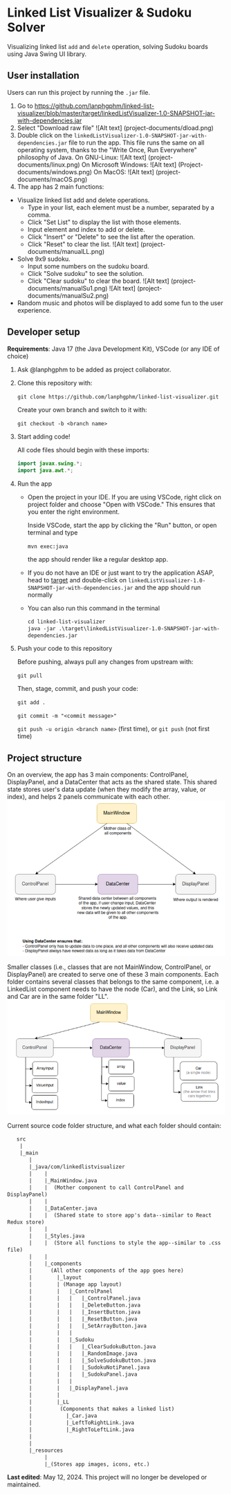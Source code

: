 # Linked List Visualizer & Sudoku Solver

Visualizing linked list `add` and `delete` operation, solving Sudoku boards using Java Swing UI library.

## User installation
Users can run this project by running the `.jar` file.
1. Go to https://github.com/lanphgphm/linked-list-visualizer/blob/master/target/linkedListVisualizer-1.0-SNAPSHOT-jar-with-dependencies.jar
2. Select "Download raw file" 
![Alt text] (project-documents/dload.png) 
3. Double click on the `linkedListVisualizer-1.0-SNAPSHOT-jar-with-dependencies.jar` file to run the app. This file runs the same on all operating system, thanks to the "Write Once, Run Everywhere" philosophy of Java. 
On GNU-Linux: 
![Alt text] (project-documents/linux.png) 
On Microsoft Windows: 
![Alt text] (Project-documents/windows.png) 
On MacOS: 
![Alt text] (project-documents/macOS.png)
4. The app has 2 main functions: 
- Visualize linked list add and delete operations.
    - Type in your list, each element must be a number, separated by a comma.
    - Click "Set List" to display the list with those elements.
    - Input element and index to add or delete. 
    - Click "Insert" or "Delete" to see the list after the operation.
    - Click "Reset" to clear the list.
    ![Alt text] (project-documents/manualLL.png)
- Solve 9x9 sudoku. 
    - Input some numbers on the sudoku board. 
    - Click "Solve sudoku" to see the solution.
    - Click "Clear sudoku" to clear the board.
    ![Alt text] (project-documents/manualSu1.png)
    ![Alt text] (project-documents/manualSu2.png)
- Random music and photos will be displayed to add some fun to the user experience. 

## Developer setup

**Requirements**: Java 17 (the Java Development Kit), VSCode (or any IDE of choice)

1.  Ask @lanphgphm to be added as project collaborator.

2.  Clone this repository with:

    `git clone https://github.com/lanphgphm/linked-list-visualizer.git`

    Create your own branch and switch to it with:

    `git checkout -b <branch name>`

3.  Start adding code!

    All code files should begin with these imports:

    ```java
    import javax.swing.*;
    import java.awt.*;
    ```

4.  Run the app

    - Open the project in your IDE. If you are using VSCode, right click
      on project folder and choose "Open with VSCode." This ensures that
      you enter the right environment.

      Inside VSCode, start the app by clicking the "Run" button, or open
      terminal and type

      `mvn exec:java`

      the app should render like a regular desktop app.

    - If you do not have an IDE or just want to try the application ASAP, head to [target](./target/) and double-click on `linkedListVisualizer-1.0-SNAPSHOT-jar-with-dependencies.jar` and the app should run normally
    - You can also run this command in the terminal

      ```
      cd linked-list-visualizer
      java -jar .\target\linkedListVisualizer-1.0-SNAPSHOT-jar-with-dependencies.jar
      ```

5.  Push your code to this repository

    Before pushing, always pull any changes from upstream with:

    `git pull`

    Then, stage, commit, and push your code:

    `git add .`

    `git commit -m "<commit message>"`

    `git push -u origin <branch name>` (first time), or `git push` (not first time)

## Project structure

On an overview, the app has 3 main components: ControlPanel, DisplayPanel,
and a DataCenter that acts as the shared state. This shared state stores
user's data update (when they modify the array, value, or index), and helps
2 panels communicate with each other.
![Alt text](project-documents/project_struct.png)

Smaller classes (i.e., classes that are not MainWindow, ControlPanel,
or DisplayPanel) are created to serve one of these 3 main components.
Each folder contains several classes that belongs to the same component,
i.e. a LinkedList component needs to have the node (Car), and the Link,
so Link and Car are in the same folder "LL".
![Alt text](project-documents/class_struct.png)

Current source code folder structure, and what each folder should contain:

```
   src
    |
    |_main
       |
       |_java/com/linkedlistvisualizer
       |    |
       |    |_MainWindow.java
       |    |  (Mother component to call ControlPanel and DisplayPanel)
       |    |
       |    |_DataCenter.java
       |    |  (Shared state to store app's data--similar to React Redux store)
       |    |
       |    |_Styles.java
       |    |  (Store all functions to style the app--similar to .css file)
       |    |
       |    |_components
       |      (All other components of the app goes here)
       |        |_layout
       |        | (Manage app layout)
       |        |   |_ControlPanel
       |        |   |   |_ControlPanel.java
       |        |   |   |_DeleteButton.java
       |        |   |   |_InsertButton.java
       |        |   |   |_ResetButton.java
       |        |   |   |_SetArrayButton.java
       |        |   |
       |        |   |_Sudoku
       |        |   |   |_ClearSudokuButton.java
       |        |   |   |_RandomImage.java
       |        |   |   |_SolveSudokuButton.java
       |        |   |   |_SudokuNotiPanel.java
       |        |   |   |_SudokuPanel.java
       |        |   |
       |        |   |_DisplayPanel.java
       |        |
       |        |_LL
       |         (Components that makes a linked list)
       |           |_Car.java
       |           |_LeftToRightLink.java
       |           |_RightToLeftLink.java
       |
       |
       |_resources
            |
            |_(Stores app images, icons, etc.)
```

**Last edited**: May 12, 2024. This project will no longer be developed or maintained. 
